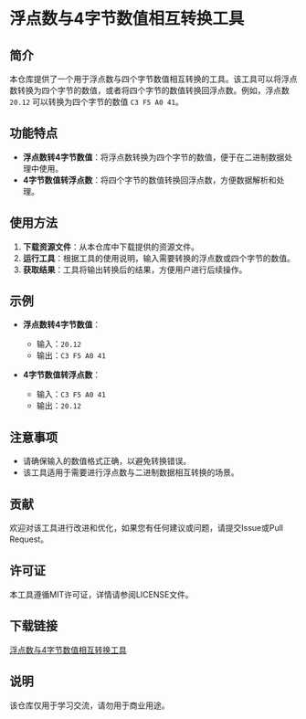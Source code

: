 # 浮点数与4字节数值相互转换工具

## 简介

本仓库提供了一个用于浮点数与四个字节数值相互转换的工具。该工具可以将浮点数转换为四个字节的数值，或者将四个字节的数值转换回浮点数。例如，浮点数 `20.12` 可以转换为四个字节的数值 `C3 F5 A0 41`。

## 功能特点

- **浮点数转4字节数值**：将浮点数转换为四个字节的数值，便于在二进制数据处理中使用。
- **4字节数值转浮点数**：将四个字节的数值转换回浮点数，方便数据解析和处理。

## 使用方法

1. **下载资源文件**：从本仓库中下载提供的资源文件。
2. **运行工具**：根据工具的使用说明，输入需要转换的浮点数或四个字节的数值。
3. **获取结果**：工具将输出转换后的结果，方便用户进行后续操作。

## 示例

- **浮点数转4字节数值**：
  - 输入：`20.12`
  - 输出：`C3 F5 A0 41`

- **4字节数值转浮点数**：
  - 输入：`C3 F5 A0 41`
  - 输出：`20.12`

## 注意事项

- 请确保输入的数值格式正确，以避免转换错误。
- 该工具适用于需要进行浮点数与二进制数据相互转换的场景。

## 贡献

欢迎对该工具进行改进和优化，如果您有任何建议或问题，请提交Issue或Pull Request。

## 许可证

本工具遵循MIT许可证，详情请参阅LICENSE文件。

## 下载链接
[浮点数与4字节数值相互转换工具](https://pan.quark.cn/s/a205bd0e6088)

## 说明

该仓库仅用于学习交流，请勿用于商业用途。

